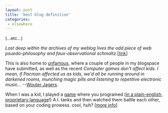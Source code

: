 ```yaml
---
layout: post
title: 'best blog definition'
categories:
 - elsewhere
---
```



(...etc...)



<i>Lost deep within the archives of my weblog lives the odd piece of web psuedo-philosophy and faux-observational schmaltz.</i>[<a href="http://www.garyturner.net/index.htm">link</a>]


This is also home to <a href="http://www.garyturner.net/unfamous/">unfamous</a>, where a couple of people in my blogspace have submitted, as well as the recent <i>Computer games don't affect kids. I mean, if Pacman affected us as kids, we'd all be running around in darkened rooms, munching magic pills and listening to repetitive electronic music...</i> --<a href="http://www.jagers.be/">Wouter Jagers</a>.


When I was a kid, I played a <a href="http://flburns.members.atlantic.net/omega/BOXCOVER.JPG">game</a> where you programed (<a href="http://flburns.members.atlantic.net/omega/OMEGA-CMDS.TXT">in a plain-english, proprietary language</a>!) A.I. tanks and then watched them battle each other, based on your coding prowess. cool, huh? [<a href="http://www.imaginarylife.com/games/1199505">more info</a>]

